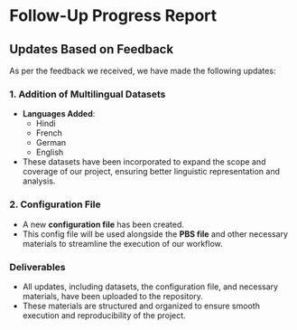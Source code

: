 # Follow-Up Progress Report

## Updates Based on Feedback

As per the feedback we received, we have made the following updates:

### 1. Addition of Multilingual Datasets
- **Languages Added**:
  - Hindi
  - French
  - German
  - English
- These datasets have been incorporated to expand the scope and coverage of our project, ensuring better linguistic representation and analysis.

### 2. Configuration File
- A new **configuration file** has been created.
- This config file will be used alongside the **PBS file** and other necessary materials to streamline the execution of our workflow.

### Deliverables
- All updates, including datasets, the configuration file, and necessary materials, have been uploaded to the repository.
- These materials are structured and organized to ensure smooth execution and reproducibility of the project.

